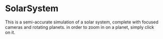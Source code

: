 # SolarSystem
This is a semi-accurate simulation of a solar system, complete with focused cameras and rotating planets.
in order to zoom in on a planet, simply click on it.

